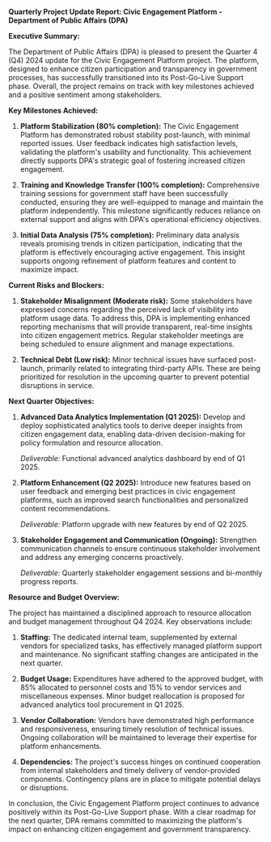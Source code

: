 **Quarterly Project Update Report: Civic Engagement Platform - Department of Public Affairs (DPA)**

**Executive Summary:**

The Department of Public Affairs (DPA) is pleased to present the Quarter 4 (Q4) 2024 update for the Civic Engagement Platform project. The platform, designed to enhance citizen participation and transparency in government processes, has successfully transitioned into its Post-Go-Live Support phase. Overall, the project remains on track with key milestones achieved and a positive sentiment among stakeholders.

**Key Milestones Achieved:**

1. **Platform Stabilization (80% completion):** The Civic Engagement Platform has demonstrated robust stability post-launch, with minimal reported issues. User feedback indicates high satisfaction levels, validating the platform's usability and functionality. This achievement directly supports DPA's strategic goal of fostering increased citizen engagement.

2. **Training and Knowledge Transfer (100% completion):** Comprehensive training sessions for government staff have been successfully conducted, ensuring they are well-equipped to manage and maintain the platform independently. This milestone significantly reduces reliance on external support and aligns with DPA's operational efficiency objectives.

3. **Initial Data Analysis (75% completion):** Preliminary data analysis reveals promising trends in citizen participation, indicating that the platform is effectively encouraging active engagement. This insight supports ongoing refinement of platform features and content to maximize impact.

**Current Risks and Blockers:**

1. **Stakeholder Misalignment (Moderate risk):** Some stakeholders have expressed concerns regarding the perceived lack of visibility into platform usage data. To address this, DPA is implementing enhanced reporting mechanisms that will provide transparent, real-time insights into citizen engagement metrics. Regular stakeholder meetings are being scheduled to ensure alignment and manage expectations.

2. **Technical Debt (Low risk):** Minor technical issues have surfaced post-launch, primarily related to integrating third-party APIs. These are being prioritized for resolution in the upcoming quarter to prevent potential disruptions in service.

**Next Quarter Objectives:**

1. **Advanced Data Analytics Implementation (Q1 2025):** Develop and deploy sophisticated analytics tools to derive deeper insights from citizen engagement data, enabling data-driven decision-making for policy formulation and resource allocation.

   *Deliverable:* Functional advanced analytics dashboard by end of Q1 2025.

2. **Platform Enhancement (Q2 2025):** Introduce new features based on user feedback and emerging best practices in civic engagement platforms, such as improved search functionalities and personalized content recommendations.

   *Deliverable:* Platform upgrade with new features by end of Q2 2025.

3. **Stakeholder Engagement and Communication (Ongoing):** Strengthen communication channels to ensure continuous stakeholder involvement and address any emerging concerns proactively.

   *Deliverable:* Quarterly stakeholder engagement sessions and bi-monthly progress reports.

**Resource and Budget Overview:**

The project has maintained a disciplined approach to resource allocation and budget management throughout Q4 2024. Key observations include:

1. **Staffing:** The dedicated internal team, supplemented by external vendors for specialized tasks, has effectively managed platform support and maintenance. No significant staffing changes are anticipated in the next quarter.

2. **Budget Usage:** Expenditures have adhered to the approved budget, with 85% allocated to personnel costs and 15% to vendor services and miscellaneous expenses. Minor budget reallocation is proposed for advanced analytics tool procurement in Q1 2025.

3. **Vendor Collaboration:** Vendors have demonstrated high performance and responsiveness, ensuring timely resolution of technical issues. Ongoing collaboration will be maintained to leverage their expertise for platform enhancements.

4. **Dependencies:** The project's success hinges on continued cooperation from internal stakeholders and timely delivery of vendor-provided components. Contingency plans are in place to mitigate potential delays or disruptions.

In conclusion, the Civic Engagement Platform project continues to advance positively within its Post-Go-Live Support phase. With a clear roadmap for the next quarter, DPA remains committed to maximizing the platform's impact on enhancing citizen engagement and government transparency.